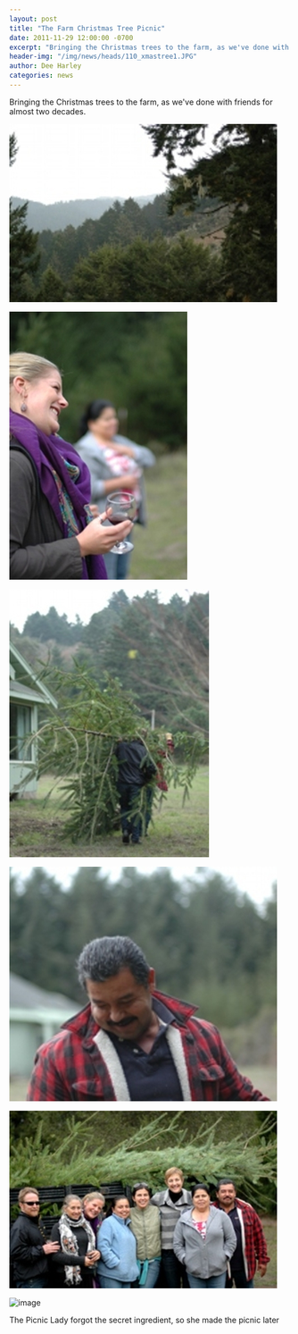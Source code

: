 ```yaml
---
layout: post
title: "The Farm Christmas Tree Picnic"
date: 2011-11-29 12:00:00 -0700
excerpt: "Bringing the Christmas trees to the farm, as we've done with friends for almost two decades. ..."
header-img: "/img/news/heads/110_xmastree1.JPG"
author: Dee Harley
categories: news
---
```

Bringing the Christmas trees to the farm, as we've done with friends
for almost two decades.

![image](/img/news/110_xmastree1.JPG)

![image](/img/news/110_xmastree3.JPG)

![image](/img/news/110_xmastree6.JPG)

![image](/img/news/110_xmastree7.JPG)

![image](/img/news/110_xmastree10.JPG)

![image](/img/news/110_picnic.JPG)

The Picnic Lady forgot the secret ingredient, so she made the picnic
later

